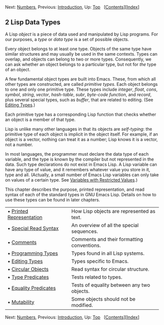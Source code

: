 

Next: [Numbers](Numbers.html), Previous: [Introduction](Introduction.html), Up: [Top](index.html)   \[[Contents](index.html#SEC_Contents "Table of contents")]\[[Index](Index.html "Index")]

## 2 Lisp Data Types

A Lisp *object* is a piece of data used and manipulated by Lisp programs. For our purposes, a *type* or *data type* is a set of possible objects.

Every object belongs to at least one type. Objects of the same type have similar structures and may usually be used in the same contexts. Types can overlap, and objects can belong to two or more types. Consequently, we can ask whether an object belongs to a particular type, but not for *the* type of an object.

A few fundamental object types are built into Emacs. These, from which all other types are constructed, are called *primitive types*. Each object belongs to one and only one primitive type. These types include *integer*, *float*, *cons*, *symbol*, *string*, *vector*, *hash-table*, *subr*, *byte-code function*, and *record*, plus several special types, such as *buffer*, that are related to editing. (See [Editing Types](Editing-Types.html).)

Each primitive type has a corresponding Lisp function that checks whether an object is a member of that type.

Lisp is unlike many other languages in that its objects are *self-typing*: the primitive type of each object is implicit in the object itself. For example, if an object is a vector, nothing can treat it as a number; Lisp knows it is a vector, not a number.

In most languages, the programmer must declare the data type of each variable, and the type is known by the compiler but not represented in the data. Such type declarations do not exist in Emacs Lisp. A Lisp variable can have any type of value, and it remembers whatever value you store in it, type and all. (Actually, a small number of Emacs Lisp variables can only take on values of a certain type. See [Variables with Restricted Values](Variables-with-Restricted-Values.html).)

This chapter describes the purpose, printed representation, and read syntax of each of the standard types in GNU Emacs Lisp. Details on how to use these types can be found in later chapters.

|                                                         |    |                                            |
| :------------------------------------------------------ | -- | :----------------------------------------- |
| • [Printed Representation](Printed-Representation.html) |    | How Lisp objects are represented as text.  |
| • [Special Read Syntax](Special-Read-Syntax.html)       |    | An overview of all the special sequences.  |
| • [Comments](Comments.html)                             |    | Comments and their formatting conventions. |
| • [Programming Types](Programming-Types.html)           |    | Types found in all Lisp systems.           |
| • [Editing Types](Editing-Types.html)                   |    | Types specific to Emacs.                   |
| • [Circular Objects](Circular-Objects.html)             |    | Read syntax for circular structure.        |
| • [Type Predicates](Type-Predicates.html)               |    | Tests related to types.                    |
| • [Equality Predicates](Equality-Predicates.html)       |    | Tests of equality between any two objects. |
| • [Mutability](Mutability.html)                         |    | Some objects should not be modified.       |

Next: [Numbers](Numbers.html), Previous: [Introduction](Introduction.html), Up: [Top](index.html)   \[[Contents](index.html#SEC_Contents "Table of contents")]\[[Index](Index.html "Index")]

